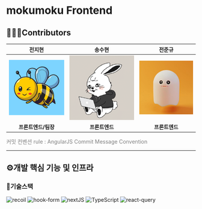 # mokumoku Frontend

## 👨🏻‍💻Contributors

| 전지현                                                                                                   | 송수현                                                                                                     | 전준규                                                                                                                                         |
|:-----------------------------------------------------------------------------------------------------:|:--------------------------------------------------------------------------------------------------------------------------------------------------------:|:-------------------------------------------------------------------------------------------------------------------------------------------:|
| [![jjh](README_assets/122508410.jpg)](https://github.com/Batteryzz) | [![ssh](README_assets/74779311.png)](https://github.com/songsoo) | [![jjg](README_assets/85854928.jpg)](https://github.com/JeonJungyu-1) |
| **프론트엔드/팀장**                                                                                            | **프론트엔드**                                                                                                  | **프론트엔드**                                                                                                                               |

<span style="color:gray">커밋 컨벤션 rule : AngularJS Commit Message Convention</span>

---

## ⚙개발 핵심 기능 및 인프라

### 🔧기술스택
<img width="180" alt="recoil" src="https://github.com/AnywayClear/mokumoku-frontend/assets/74779311/32c9c65d-ab0a-4a02-9909-6a5a25997ba6">
<img width="180" alt="hook-form" src="https://github.com/AnywayClear/mokumoku-frontend/assets/74779311/1fdbd58f-8317-45e4-b1cb-b3fdefd0a1a6">
<img width="180" alt="nextJS" src="https://github.com/AnywayClear/mokumoku-frontend/assets/74779311/c4608029-f550-4fce-8f5d-e88110fb3103">
<img width="180" alt="TypeScript" src="https://github.com/AnywayClear/mokumoku-frontend/assets/74779311/c7af1653-2233-4075-8845-9d52e67a1130">
<img width="180" alt="react-query" src="https://github.com/AnywayClear/mokumoku-frontend/assets/74779311/5f3b1d92-bc9f-42ec-8292-95b97ef86d15">


